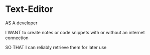 # Text-Editor

AS A developer

I WANT to create notes or code snippets with or without an internet connection

SO THAT I can reliably retrieve them for later use
